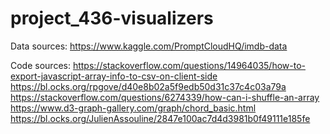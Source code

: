 # project_436-visualizers

Data sources: https://www.kaggle.com/PromptCloudHQ/imdb-data

Code sources: https://stackoverflow.com/questions/14964035/how-to-export-javascript-array-info-to-csv-on-client-side
              https://bl.ocks.org/rpgove/d40e8b02a5f9edb50d31c37c4c03a79a
              https://stackoverflow.com/questions/6274339/how-can-i-shuffle-an-array
              https://www.d3-graph-gallery.com/graph/chord_basic.html
              https://bl.ocks.org/JulienAssouline/2847e100ac7d4d3981b0f49111e185fe
